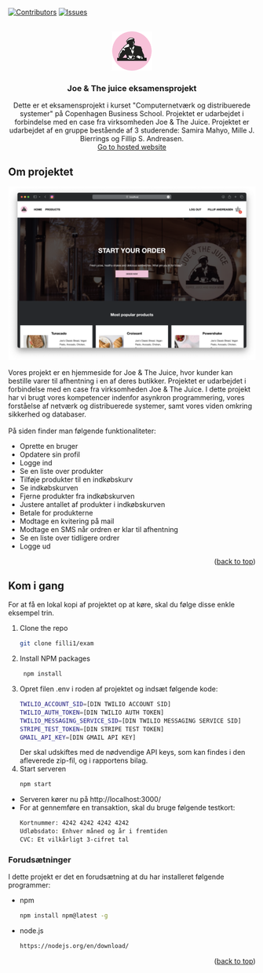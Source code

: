 
<a name="readme-top"></a>
[![Contributors][contributors-shield]][contributors-url]
[![Issues][issues-shield]][issues-url]

<!-- PROJECT LOGO -->
<br />
<div align="center">
  <a href="https://github.com/filli1/exam">
    <img src="views/img/logo.png" alt="Logo" width="auto" height="80">
  </a>

<h3 align="center">Joe & The juice eksamensprojekt</h3>

  <p align="center">
    Dette er et eksamensprojekt i kurset "Computernetværk og distribuerede systemer" på Copenhagen Business School. Projektet er udarbejdet i forbindelse med en case fra virksomheden Joe & The Juice. Projektet er udarbejdet af en gruppe bestående af 3 studerende: Samira Mahyo, Mille J. Bierrings og Fillip S. Andreasen.
    <br />
    <a href="https://joetogo.dk/" class="rounded-button">Go to hosted website</a>
  </p>
</div>

<!-- ABOUT THE PROJECT -->
## Om projektet

[![Product Name Screen Shot][product-screenshot]](https://joetogo.dk/)

Vores projekt er en hjemmeside for Joe & The Juice, hvor kunder kan bestille varer til afhentning i en af deres butikker. Projektet er udarbejdet i forbindelse med en case fra virksomheden Joe & The Juice. I dette projekt har vi brugt vores kompetencer indenfor asynkron programmering, vores forståelse af netværk og distribuerede systemer, samt vores viden omkring sikkerhed og databaser. 
<br><br>
På siden finder man følgende funktionaliteter:
* Oprette en bruger
* Opdatere sin profil
* Logge ind
* Se en liste over produkter
* Tilføje produkter til en indkøbskurv
* Se indkøbskurven
* Fjerne produkter fra indkøbskurven
* Justere antallet af produkter i indkøbskurven
* Betale for produkterne
* Modtage en kvitering på mail
* Modtage en SMS når ordren er klar til afhentning
* Se en liste over tidligere ordrer
* Logge ud

<p align="right">(<a href="#readme-top">back to top</a>)</p>



<!-- GETTING STARTED -->
## Kom i gang

For at få en lokal kopi af projektet op at køre, skal du følge disse enkle eksempel trin.
1. Clone the repo
   ```sh
   git clone filli1/exam
   ```
2. Install NPM packages
   ```sh
    npm install
    ```
3. Opret filen .env i roden af projektet og indsæt følgende kode:
    ```sh
    TWILIO_ACCOUNT_SID=[DIN TWILIO ACCOUNT SID]
    TWILIO_AUTH_TOKEN=[DIN TWILIO AUTH TOKEN]
    TWILIO_MESSAGING_SERVICE_SID=[DIN TWILIO MESSAGING SERVICE SID]
    STRIPE_TEST_TOKEN=[DIN STRIPE TEST TOKEN]
    GMAIL_API_KEY=[DIN GMAIL API KEY]
    ```
    Der skal udskiftes med de nødvendige API keys, som kan findes i den afleverede zip-fil, og i rapportens bilag.
4. Start serveren
    ```sh
    npm start
    ```
* Serveren kører nu på http://localhost:3000/
* For at gennemføre en transaktion, skal du bruge følgende testkort:
    ```sh
    Kortnummer: 4242 4242 4242 4242
    Udløbsdato: Enhver måned og år i fremtiden
    CVC: Et vilkårligt 3-cifret tal
    ```

### Forudsætninger

I dette projekt er det en forudsætning at du har installeret følgende programmer:
* npm
  ```sh
  npm install npm@latest -g
  ```
* node.js
  ```sh
  https://nodejs.org/en/download/
  ```

<p align="right">(<a href="#readme-top">back to top</a>)</p>


<!-- https://www.markdownguide.org/basic-syntax/#reference-style-links -->
[contributors-shield]: https://img.shields.io/github/contributors/filli1/exam.svg?style=for-the-badge
[contributors-url]: https://github.com/filli1/exam/graphs/contributors
[issues-shield]: https://img.shields.io/github/issues/filli1/exam.svg?style=for-the-badge
[issues-url]: https://github.com/filli1/exam/issues
[product-screenshot]: views/img/screenshotForside.png
